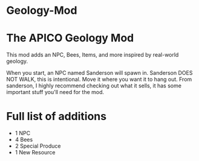 # Geology-Mod
# The APICO Geology Mod

This mod adds an NPC, Bees, Items, and more inspired by real-world geology.

When you start, an NPC named Sanderson will spawn in. Sanderson DOES NOT WALK, this is intentional. Move it where you want it to hang out.
From sanderson, I highly recommend checking out what it sells, it has some important stuff you'll need for the mod.

# Full list of additions
- 1 NPC
- 4 Bees
- 2 Special Produce
- 1 New Resource

